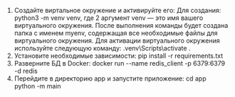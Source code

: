 1) Создайте виртальное окружение и активируйте его:
Для создания: python3 -m venv venv, где 2 аргумент venv — это имя вашего виртуального окружения.
После выполнения команды будет создана папка с именем myenv, содержащая все необходимые файлы для виртуального окружения. 
Для активации виртуального окружения используйте следующую команду: .venv\Scripts\activate
. 
2) Установите необходимые зависимости:
pip install -r requirements.txt
3) Разверните БД в Docker:
docker run --name redis_client -p 6379:6379 -d redis
3) Перейдите в директорию app и запустите приложение:
cd app
python -m main
